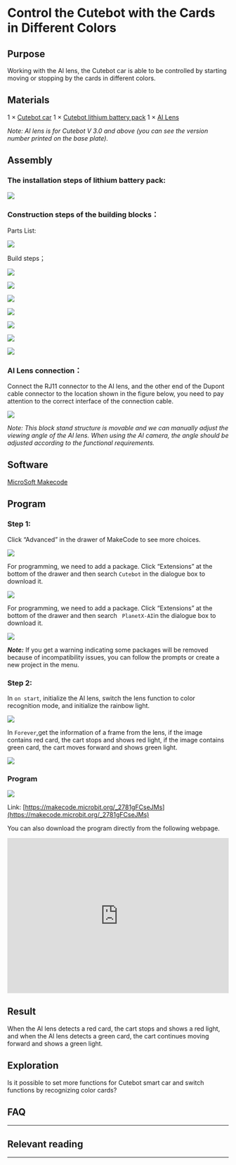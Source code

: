 # Control the Cutebot with the Cards in Different Colors

## Purpose
Working with the AI lens, the Cutebot car is able to be controlled by starting moving or stopping by the cards in different colors. 

## Materials
1 × [Cutebot car](https://www.elecfreaks.com/micro-bit-smart-cutebot.html)
1 × [Cutebot lithium battery pack](https://www.elecfreaks.com/cutebot-lithium-battery-pack.html)
1 × [AI Lens](https://www.elecfreaks.com/elecfreaks-smart-ai-lens-kit.html)

*Note: AI lens is for Cutebot V 3.0 and above (you can see the version number printed on the base plate).*

## Assembly
### The installation steps of lithium battery pack:

![](./images/cutebot-step-01.png)

### Construction steps of the building blocks：

Parts List:

![](./images/cutebot-step-02.png)

Build steps；

![](./images/cutebot-step-03.png)

![](./images/cutebot-step-04.png)

![](./images/cutebot-step-05.png)

![](./images/cutebot-step-06.png)

![](./images/cutebot-step-07.png)

![](./images/cutebot-step-08.png)

![](./images/cutebot-step-09.png)



### AI Lens connection：
Connect the RJ11 connector to the AI lens, and the other end of the Dupont cable connector to the location shown in the figure below, you need to pay attention to the correct interface of the connection cable.

![](./images/cutebot-step-10.png)

*Note: This block stand structure is movable and we can manually adjust the viewing angle of the AI lens. When using the AI camera, the angle should be adjusted according to the functional requirements.*

## Software
[MicroSoft Makecode](https://makecode.microbit.org/#)

## Program

### Step 1:
Click “Advanced” in the drawer of MakeCode to see more choices.

![](./images/cutebot-case-24-01.png)

For programming, we need to add a package. Click “Extensions” at the bottom of the drawer and then search `Cutebot` in the dialogue box to download it.

![](./images/cutebot-case-24-02.png)


For programming, we need to add a package. Click “Extensions” at the bottom of the drawer and then search ` PlanetX-AI`in the dialogue box to download it.

![](./images/cutebot-case-24-03.png)

***Note:*** If you get a warning indicating some packages will be removed because of incompatibility issues, you can follow the prompts or create a new project in the menu.

### Step 2: 

In `on start`, initialize the AI lens, switch the lens function to color recognition mode, and initialize the rainbow light.

![](./images/cutebot-case-24-04.png)

In `Forever`,get the information of a frame from the lens, if the image contains red card, the cart stops and shows red light, if the image contains green card, the cart moves forward and shows green light.

![](./images/cutebot-case-24-05.png)

### Program

![](./images/cutebot-case-24-06.png)

Link: [https://makecode.microbit.org/_2781gFCseJMs](https://makecode.microbit.org/_2781gFCseJMs)

You can also download the program directly from the following webpage.

<div style="position:relative;height:0;padding-bottom:70%;overflow:hidden;">
<iframe style="position:absolute;top:0;left:0;width:100%;height:100%;" src="https://makecode.microbit.org/#pub:https://makecode.microbit.org/_2781gFCseJMs" frameborder="0" sandbox="allow-popups allow-forms allow-scripts allow-same-origin">
</iframe>
</div>  


## Result

When the AI lens detects a red card, the cart stops and shows a red light, and when the AI lens detects a green card, the cart continues moving forward and shows a green light.




## Exploration

Is it possible to set more functions for Cutebot smart car and switch functions by recognizing color cards?

## FAQ
---
## Relevant reading
---